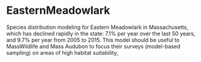 # EasternMeadowlark
Species distribution modeling for Eastern Meadowlark in Massachusetts, which has declined rapidly in the state: 7.1% per year over the last 50 years, and 9.7% per year from 2005 to 2015. This model should be useful to MassWildlife and Mass Audubon to focus their surveys (model-based sampling) on areas of high habitat suitability, 
